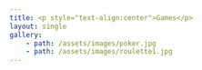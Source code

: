 ```yaml
--- 
title: <p style="text-align:center">Games</p>
layout: single 
gallery: 
    - path: /assets/images/poker.jpg
    - path: /assets/images/roulette1.jpg
---
```


